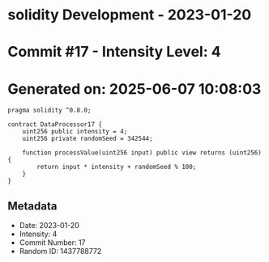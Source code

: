 ﻿# solidity Development - 2023-01-20
# Commit #17 - Intensity Level: 4
# Generated on: 2025-06-07 10:08:03
```solidity
pragma solidity ^0.8.0;

contract DataProcessor17 {
    uint256 public intensity = 4;
    uint256 private randomSeed = 342544;

    function processValue(uint256 input) public view returns (uint256) {
        return input * intensity + randomSeed % 100;
    }
}
```
## Metadata
- Date: 2023-01-20
- Intensity: 4
- Commit Number: 17
- Random ID: 1437788772
